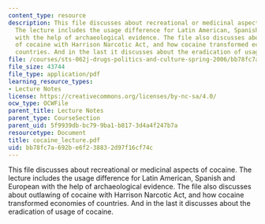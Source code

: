 ```yaml
---
content_type: resource
description: This file discusses about recreational or medicinal aspects of cocaine.
  The lecture includes the usage difference for Latin American, Spanish and European
  with the help of archaeological evidence. The file also discusses about outlawing
  of cocaine with Harrison Narcotic Act, and how cocaine transformed economies of
  countries. And in the last it discusses about the eradication of usage of cocaine.
file: /courses/sts-062j-drugs-politics-and-culture-spring-2006/bb78fc7a692be6f238832d97f16cf74c_cocaine_lecture.pdf
file_size: 43744
file_type: application/pdf
learning_resource_types:
- Lecture Notes
license: https://creativecommons.org/licenses/by-nc-sa/4.0/
ocw_type: OCWFile
parent_title: Lecture Notes
parent_type: CourseSection
parent_uid: 5f9939db-bc79-9ba1-b817-3d4a4f247b7a
resourcetype: Document
title: cocaine_lecture.pdf
uid: bb78fc7a-692b-e6f2-3883-2d97f16cf74c
---
```

This file discusses about recreational or medicinal aspects of cocaine. The lecture includes the usage difference for Latin American, Spanish and European with the help of archaeological evidence. The file also discusses about outlawing of cocaine with Harrison Narcotic Act, and how cocaine transformed economies of countries. And in the last it discusses about the eradication of usage of cocaine.